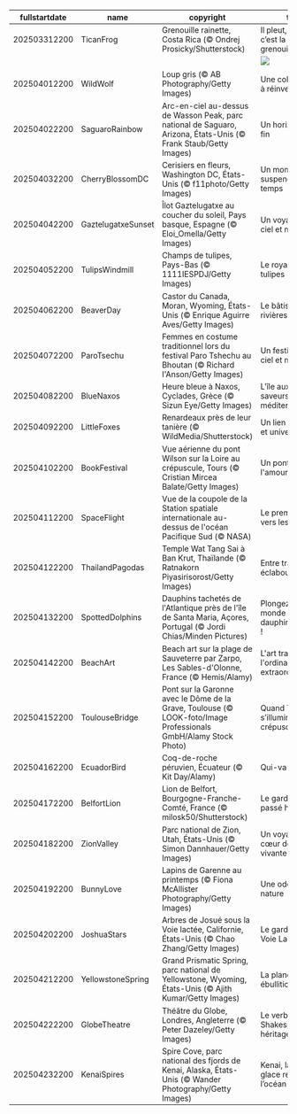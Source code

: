 |fullstartdate|name|copyright|title|image|
|--|--|--|--|--|
202503312200|TicanFrog|Grenouille rainette, Costa Rica (© Ondrej Prosicky/Shutterstock)|Il pleut, il mouille, c’est la fête à la grenouille !|![](/fr-FR/2025/04/202503312200TicanFrog.jpg)|
||||![](/fr-FR/2025/04/.jpg)|
202504012200|WildWolf|Loup gris (© AB Photography/Getty Images)|Une cohabitation à réinventer|![](/fr-FR/2025/04/202504012200WildWolf.jpg)|
202504022200|SaguaroRainbow|Arc-en-ciel au-dessus de Wasson Peak, parc national de Saguaro, Arizona, États-Unis (© Frank Staub/Getty Images)|Un horizon sans fin|![](/fr-FR/2025/04/202504022200SaguaroRainbow.jpg)|
202504032200|CherryBlossomDC|Cerisiers en fleurs, Washington DC, États-Unis (© f11photo/Getty Images)|Un moment suspendu dans le temps|![](/fr-FR/2025/04/202504032200CherryBlossomDC.jpg)|
202504042200|GaztelugatxeSunset|Îlot Gaztelugatxe au coucher du soleil, Pays basque, Espagne (© Eloi_Omella/Getty Images)|Un voyage entre ciel et mer|![](/fr-FR/2025/04/202504042200GaztelugatxeSunset.jpg)|
202504052200|TulipsWindmill|Champs de tulipes, Pays-Bas (© 1111IESPDJ/Getty Images)|Le royaume des tulipes|![](/fr-FR/2025/04/202504052200TulipsWindmill.jpg)|
202504062200|BeaverDay|Castor du Canada, Moran, Wyoming, États-Unis (© Enrique Aguirre Aves/Getty Images)|Le bâtisseur des rivières|![](/fr-FR/2025/04/202504062200BeaverDay.jpg)|
202504072200|ParoTsechu|Femmes en costume traditionnel lors du festival Paro Tshechu au Bhoutan (© Richard I'Anson/Getty Images)|Un festival entre ciel et montagne|![](/fr-FR/2025/04/202504072200ParoTsechu.jpg)|
202504082200|BlueNaxos|Heure bleue à Naxos, Cyclades, Grèce (© Sizun Eye/Getty Images)|L’île aux mille saveurs méditerranéennes|![](/fr-FR/2025/04/202504082200BlueNaxos.jpg)|
202504092200|LittleFoxes|Renardeaux près de leur tanière (© WildMedia/Shutterstock)|Un lien fraternel et universel|![](/fr-FR/2025/04/202504092200LittleFoxes.jpg)|
202504102200|BookFestival|Vue aérienne du pont Wilson sur la Loire au crépuscule, Tours (© Cristian Mircea Balate/Getty Images)|Un pont qui unit l'amour des mots|![](/fr-FR/2025/04/202504102200BookFestival.jpg)|
202504112200|SpaceFlight|Vue de la coupole de la Station spatiale internationale au-dessus de l'océan Pacifique Sud (© NASA)|Le premier vol vers les étoiles|![](/fr-FR/2025/04/202504112200SpaceFlight.jpg)|
202504122200|ThailandPagodas|Temple Wat Tang Sai à Ban Krut, Thaïlande (© Ratnakorn Piyasirisorost/Getty Images)|Entre traditions et éclaboussures !|![](/fr-FR/2025/04/202504122200ThailandPagodas.jpg)|
202504132200|SpottedDolphins|Dauphins tachetés de l'Atlantique près de l'île de Santa Maria, Açores, Portugal (© Jordi Chias/Minden Pictures)|Plongez dans un monde « dauphin-tesque » !|![](/fr-FR/2025/04/202504132200SpottedDolphins.jpg)|
202504142200|BeachArt|Beach art sur la plage de Sauveterre par Zarpo, Les Sables-d'Olonne, France (© Hemis/Alamy)|L'art transforme l'ordinaire en extraordinaire|![](/fr-FR/2025/04/202504142200BeachArt.jpg)|
202504152200|ToulouseBridge|Pont sur la Garonne avec le Dôme de la Grave, Toulouse (© LOOK-foto/Image Professionals GmbH/Alamy Stock Photo)|Quand Toulouse s’illumine au crépuscule|![](/fr-FR/2025/04/202504152200ToulouseBridge.jpg)|
202504162200|EcuadorBird|Coq-de-roche péruvien, Écuateur (© Kit Day/Alamy)|Qui-va-là !|![](/fr-FR/2025/04/202504162200EcuadorBird.jpg)|
202504172200|BelfortLion|Lion de Belfort, Bourgogne-Franche-Comté, France (© milosk50/Shutterstock)|Le gardien d’un passé héroïque|![](/fr-FR/2025/04/202504172200BelfortLion.jpg)|
202504182200|ZionValley|Parc national de Zion, Utah, États-Unis (© Simon Dannhauer/Getty Images)|Un voyage au cœur de la roche vivante|![](/fr-FR/2025/04/202504182200ZionValley.jpg)|
202504192200|BunnyLove|Lapins de Garenne au printemps (© Fiona McAllister Photography/Getty Images)|Une ode à la nature|![](/fr-FR/2025/04/202504192200BunnyLove.jpg)|
202504202200|JoshuaStars|Arbres de Josué sous la Voie lactée, Californie, États-Unis (© Chao Zhang/Getty Images)|Le gardien de la Voie Lactée|![](/fr-FR/2025/04/202504202200JoshuaStars.jpg)|
202504212200|YellowstoneSpring|Grand Prismatic Spring, parc national de Yellowstone, Wyoming, États-Unis (© Ajith Kumar/Getty Images)|La planète en ébullition|![](/fr-FR/2025/04/202504212200YellowstoneSpring.jpg)|
202504222200|GlobeTheatre|Théâtre du Globe, Londres, Angleterre (© Peter Dazeley/Getty Images)|Le verbe de Shakespeare en héritage|![](/fr-FR/2025/04/202504222200GlobeTheatre.jpg)|
202504232200|KenaiSpires|Spire Cove, parc national des fjords de Kenai, Alaska, États-Unis (© Wander Photography/Getty Images)|Kenai, là où la glace rencontre l’océan|![](/fr-FR/2025/04/202504232200KenaiSpires.jpg)|

